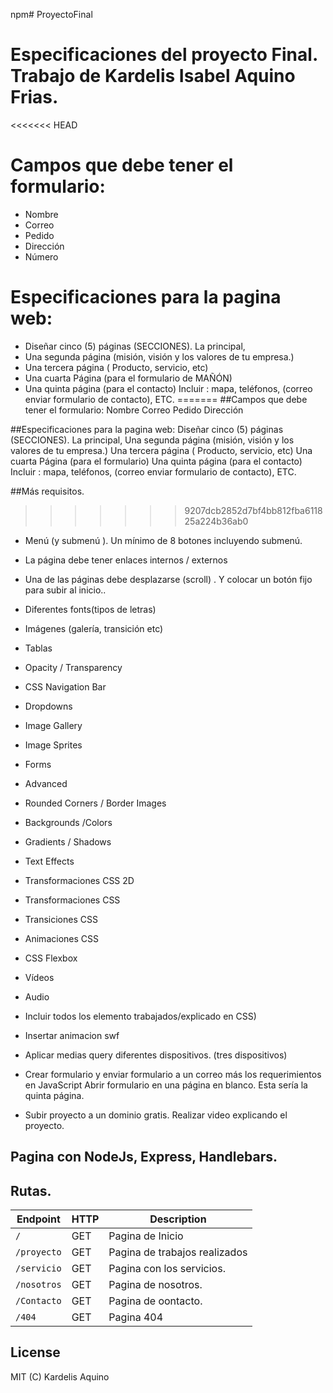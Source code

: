 npm# ProyectoFinal
# Especificaciones del proyecto Final. Trabajo de Kardelis Isabel Aquino Frias.

<<<<<<< HEAD
# Campos que debe tener el formulario: 
- Nombre
- Correo
- Pedido
- Dirección
- Número


# Especificaciones para la pagina web:
  - Diseñar cinco (5) páginas (SECCIONES).
  La principal,
 -  Una segunda página (misión, visión y los valores de tu empresa.)
  - Una tercera página ( Producto, servicio, etc) 
  - Una cuarta Página (para el formulario de MAÑÓN)
 -  Una quinta página  (para el contacto) Incluir : mapa, teléfonos, (correo enviar formulario de contacto), ETC.
=======
##Campos que debe tener el formulario: 
Nombre
Correo
Pedido
Dirección

##Especificaciones para la pagina web:
  Diseñar cinco (5) páginas (SECCIONES).
  La principal,
  Una segunda página (misión, visión y los valores de tu empresa.)
  Una tercera página ( Producto, servicio, etc) 
  Una cuarta Página (para el formulario)
  Una quinta página  (para el contacto) Incluir : mapa, teléfonos, (correo enviar formulario de contacto), ETC.
  
  ##Más requisitos.
>>>>>>> 9207dcb2852d7bf4bb812fba611825a224b36ab0

- Menú (y submenú ). Un mínimo de 8 botones incluyendo submenú.
- La página debe tener enlaces internos / externos
 - Una de las páginas debe desplazarse (scroll) . Y colocar un botón fijo para subir  al inicio.. 
- Diferentes fonts(tipos de letras)
- Imágenes (galería, transición etc)
- Tablas
- Opacity / Transparency
- CSS Navigation Bar  
- Dropdowns 
- Image Gallery 
- Image Sprites 
- Forms  
- Advanced 
- Rounded Corners / Border Images
- Backgrounds /Colors  
- Gradients / Shadows
- Text Effects 
- Transformaciones CSS 2D 
- Transformaciones CSS 
- Transiciones CSS
- Animaciones CSS
- CSS Flexbox
- Vídeos
- Audio
- Incluir todos los elemento trabajados/explicado en CSS)                                              
- Insertar animacion swf
- Aplicar medias query diferentes dispositivos. (tres dispositivos) 
- Crear formulario y enviar formulario a un correo más los requerimientos en JavaScript Abrir formulario en una página en blanco. Esta sería la quinta página.

- Subir proyecto a un dominio gratis.
 Realizar video explicando el proyecto.
## Pagina con NodeJs, Express, Handlebars.

## Rutas.

| Endpoint | HTTP | Description |
| --- | --- | --- |
| `/` | GET | Pagina de Inicio |
| `/proyecto` | GET | Pagina de trabajos realizados
| `/servicio` | GET | Pagina con los servicios.
| `/nosotros` | GET | Pagina de nosotros. 
| `/Contacto` | GET | Pagina de oontacto.
| `/404` | GET | Pagina 404

## License
MIT (C) Kardelis Aquino 